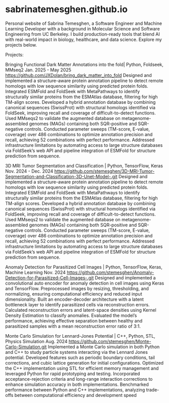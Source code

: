 # sabrinatemesghen.github.io
Personal website of Sabrina Temesghen, a Software Engineer and Machine Learning Developer with a background in Molecular Science and Software Engineering from UC Berkeley. I build production-ready tools that blend AI with real-world impact in biology, healthcare, and data science. Explore my projects below.



Projects:

Bringing Functional Dark Matter Annotations into the fold| Python, Foldseek, MMseq2		   Jan. 2025 - May 2025
https://github.com/JXDolan/bring_dark_matter_into_fold
Designed and implemented a structure-aware protein annotation pipeline to detect remote homologs with low sequence similarity using predicted protein folds.
Integrated ESMFold and FoldSeek with MetaPathways to identify structurally similar proteins from the ESMAtlas database, filtering for high TM-align scores.
Developed a hybrid annotation database by combining canonical sequences (SwissProt) with structural homologs identified via FoldSeek, improving recall and coverage of difficult-to-detect functions.
Used MMseqs2 to validate the augmented database on metagenome-assembled genomes (MAGs) containing both SQR-positive and SQR-negative controls.
Conducted parameter sweeps (TM-score, E-value, coverage) over 486 combinations to optimize annotation precision and recall, achieving 52 combinations with perfect performance.
Addressed infrastructure limitations by automating access to large structure databases via FoldSeek’s web API and pipeline integration of ESMFold for structure prediction from sequence.


3D MRI Tumor Segmentation and Classification | Python, TensorFlow, Keras		  Nov. 2024  - Dec. 2024
https://github.com/stemesghen/3D-MRI-Tumor-Segmentation-and-Classification-3D-Unet-Model-.git
Designed and implemented a structure-aware protein annotation pipeline to detect remote homologs with low sequence similarity using predicted protein folds.
Integrated ESMFold and FoldSeek with MetaPathways to identify structurally similar proteins from the ESMAtlas database, filtering for high TM-align scores.
Developed a hybrid annotation database by combining canonical sequences (SwissProt) with structural homologs identified via FoldSeek, improving recall and coverage of difficult-to-detect functions.
Used MMseqs2 to validate the augmented database on metagenome-assembled genomes (MAGs) containing both SQR-positive and SQR-negative controls.
Conducted parameter sweeps (TM-score, E-value, coverage) over 486 combinations to optimize annotation precision and recall, achieving 52 combinations with perfect performance.
Addressed infrastructure limitations by automating access to large structure databases via FoldSeek’s web API and pipeline integration of ESMFold for structure prediction from sequence.


Anomaly Detection for Parasitized Cell Images | Python, TensorFlow, Keras, Machine Learning                                            Nov. 2024 
https://github.com/stemesghen/Anomaly-Detection-for-Parasitized-Cell-Images-.git
Designed and implemented a convolutional auto encoder for anomaly detection in cell images using Keras and TensorFlow.
Preprocessed images by resizing, thresholding, and normalizing, ensuring computational efficiency and reduced input dimensionality.
Built an encoder-decoder architecture with a latent bottleneck layer to identify parasitized cells via reconstruction errors.
Calculated reconstruction errors and latent-space densities using Kernel Density Estimation to classify anomalies.
Evaluated the model’s performance, achieving effective separation between healthy and parasitized samples with a mean reconstruction error ratio of 3:1.


Monte Carlo Simulation for Lennard-Jones Potential | C++, Python, STL, Physics Simulation	        Aug. 2024
https://github.com/stemesghen/Monte-Carlo-Simulation.git
Implemented a Monte Carlo simulation in both Python and C++ to study particle systems interacting via the Lennard Jones potential.
Developed features such as periodic boundary conditions, tail corrections, and cubic lattice generation for initial configurations.
Optimized the C++ implementation using STL for efficient memory management and leveraged Python for rapid prototyping and testing. 
Incorporated acceptance-rejection criteria and long-range interaction corrections to enhance simulation accuracy in both implementations. 
Benchmarked performance between Python and C++ implementations, analyzing trade-offs between computational efficiency and development speed

